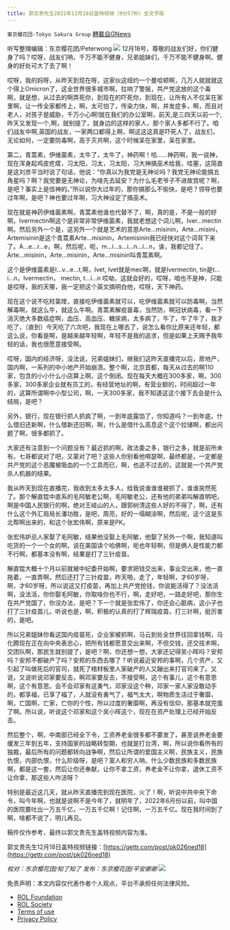 ```yaml
---
title: 郭文贵先生2021年12月18日盖特视频（9分57秒）全文字版
---
```

`東京櫻花団-Tokyo Sakura Group` [轉載自GNews](https://gnews.org/zh-hans/1770535/)

听写整理编辑：东京樱花团/Peterwong
![](https://assets.gnews.org/wp-content/uploads/2021/12/image-993.png)
12月18号，尊敬的战友们好，你们健身了吗？哎呀，战友们呐，千万不能不健身，兄弟姐妹们，千万不能不健身啊。健身的好处可大了去了啊！

哎呀，我的妈呀，从昨天到现在呀，这家伙这纽约一个曼哈顿啊，几万人就就就这个得上Omicron了，这全世界很多城市啊，拉响了警报，共产党这放的这个毒啊，就是想，从过去的啊弄死你，到现在的吓死你，到现在，让所有人不仅呆在家里啊，让一传全家都传上，啊，太可怕了，传染力快，啊，并发症多，啊，而且对老人，对孩子是威胁，千万小心啊!就在我们的办公室啊，前天,是三四天以前一个,昨天又发现一个,啊，就别提了，就身边的这样的家人，那个家人多都不行了。咱们战友中啊,英国的战友，一家两口都得上啊，啊这这这真是吓死人了，战友们，无论如何，一定要防毒啊，高于灭共啊，这个时候呆在家里，呆在家里。

第二，青蒿素，伊维菌素，太牛了，太牛了，神药啊！哈……神药啊，我一说神，现在浑身起鸡皮疙瘩，习太阳，习太，习太阳，习大神搞巫术给我，哇塞，这简直是这刘彦平当时说了句话，他说：“你真以为我党是无神论吗？我党无神论能搞五角星吗？啊？我党要是无神论，为啥先去延安？为什么毛老爷子不进故宫呢？啊，是吧？事实上是信神的。”所以说你大过年的，那你搞那么不愉快，是吧？领导也要过年啊，是吧？神也要过年啊，习大神设定了搞巫术。

现在就是神药伊维菌素啊，青蒿素他谁也代替不了，啊，真的是，不是一般的好啊，Ivermectin啊这个是非常非常伊维菌素，我就老想这个词儿啊，Iver…mectin啊。然后另外一个是，这另外一个就是艺术的意思Arte…misinin，Arte…misini，Artemisinin是这个青蒿素Arte…misinin，Artemisinin我已经快对这个词背下来了。A…e…r…e，啊，然后呢，呃，m…i…s…i…n…i…n，诶，我都记住了。Arte…misinin，Arte…misinin，Arte…misinin叫青蒿素啊。

这个是伊维菌素是I…v…e…t,啊，Ivet, Ivet就是mec啊，就是Ivermectin, tin是t…i…n，Ivermectin， mectin, t…i…n 哎呦，这就会好的，哎呀，咱也不是神，只能是哎呀，我的天哪，我一定把这个英文搞明白他，哎呀，天下神药。

现在这个说不吃羟氯喹，直接吃伊维菌素就可以，吃伊维菌素就可以防毒啊，当然解毒啊，就这么牛，就这么牛啊。青蒿素解疫苗毒，当然防，啊冠状病毒，看一下消灭绝大多数癌症啊，血压、高血压、糖尿病，太多病了，牛了，牛了牛了，我才吃了，（直到）今天吃了六次吧，我现在上哪去了，说怎么看你比原来还年轻，都这么说，你看是啊，是越来越年轻啊，年轻不是我的追求，但是如果上天赐予我年轻的话，我也很愿意接受啊。

哎呀，国内的经济呀，没法说，兄弟姐妹们，继我们这昨天直播完以后，房地产，国内啊，一系列的中小地产开始崩溃。整个啊，北京首都，每天从过去的啊110家，包含的小小什么小店算上啊，这个倒闭。现在每天大概在300多家，啊，300多家，300多家企业就有员工的，有经营地址的啊，有营业额的，时间超过一年的，这算所谓啊中小型公司，啊，一天300多家，我不知道这这个接下去会是什么结局，是吧？

另外，银行，现在银行抓人抓疯了啊，一到年底露馅了，你知道吗？一到年底，什么借旧还新啊，什么借新还旧啊，啊，什么是借什么高息这个这个拉储啊，都出问题了啊，很多都抓了。

大家还有注意到一个问题没有？最近抓的啊，政法委之多，银行之多，就是前所未有。七哥都说对了吧，又蒙对了吧？这些人你别看他嘚瑟啊，最终都是，一定都是共产党的这个恶魔被吸血的一个工具而已，啊，也逃不过去的，这就是一个共产党杀人机器的结果。

我从昨天到现在直播完，我收到太多太多人，给我说谁谁谁被抓了，谁谁突然死了。那个解直锟中直系的毛阿敏老公啊，毛阿敏老公，还有他的弟弟叫解直明吧，啊是中国人民银行的啊，绝对王岐山的人，跟郭树清这些人好的不得了，啊，还有什么这个外汇局局长潘功胜，是吧，周亮，好的一塌糊涂啊，然后呢，这个这是东北帮啊出来的，和这个张宏伟啊，原来是PK。

张宏伟妒忌人家娶了毛阿敏，结果他没娶上毛阿敏，他娶了另外一个啊，我知道叫吃货的一个一个女的啊，说在美国读个哈佛啊，呃也年轻啊，但是俩人是性能力都不行啊，都基本没有啊，结果是打了三针疫苗。

解直锟大概十个月以前就被中纪委开始啊，要求把钱交出来，事业交出来，他一直拖着，一直弄啊，然后还打了三针疫苗，昨天啪，走了，年轻啊，才60岁呀，啊，才60岁呀，所以说这又打疫苗，再加上共产党抢钱，你说能活得了？没法活啊，没法活，你你娶毛阿敏，你取啥你也不行，啊，走好吧，一路走好吧，那你生在共产党国了，你没办法，是吧？下一个就是张宏伟了，你还会心脏病，这小子也打了三针疫苗儿，听说也是，啊，积极的认真的打了辉瑞疫苗，打三针啊，挺厉害的，是吧。

所以兄弟姐妹你看这国内疫苗死，企业家被抓啊，马云到处全世界往回拿钱啊，马化腾现在正在向中央表忠心，把所有钱都愿意交出来啊，不但交钱，还交技术啊，交团队啊，那民生就别提了，是吧？啊，你还想一想，大家还记得吴小晖吗？安邦吗？安邦不都破产了吗？安邦的东西去哪了？听说最近安邦的事啊，几个资产，又引起了叫做死后的官司，就死了棺材板里人家破产的人又蹦出来打官司来了。又说，又说听说邓家要反击，啊邓家要反击，不接受啊，这个有事儿，这个有意思啊，这个有意思。会不会邓家有这勇气，邓家没这个种，邓家一家人家没敢动手的，都享福，已享了福了，人就没有勇气了，福气太大，啊物质生活过于奢靡，啊，亡国啊，亡家，亡你的个性，所以过度的奢靡啊，再没有信仰，那基本就完蛋了啊。所以说，听说这个邓家和这个吴小晖这个，现在在资产处理上已经开始反击。

然后整个，啊，中南部已经全下令，工资养老金很多都不要发了，甚至说养老金要缓发三年到五年，支持国家的战略转型期，也就是打台湾，啊，所以说你看所有的独裁，最后所有的问题都转向战争啊，然后让所谓的爱国主义啊，民族主义，民族仇恨，内部仇恨，什么阶级呀，是吧？富人和穷人呐，什么少数民族和多数民族啊，都是这一套，然后让你还奉献，让你不拿工资，养老金不让你拿，退休工资不让你拿，那这些人咋活呀？

特别是最近这几天，就从昨天直播完到现在医院，火了！啊，听说中共中央下命令，叫今年啊，也就是说啊不是今年了，就明年了，2022年6月份以前，叫中国的医院要吐出一万五千亿，一万五千亿啊！记住啊，一万五千亿。现在我时间到了啊，啥都不说了，明儿再见。

稿件仅作参考，最终以郭文贵先生盖特视频内容为准。

郭文贵先生12月18日盖特视频链接：[https://gettr.com/post/pk026ned18](https://gettr.com/post/pk026ned18)

*校对：东京樱花团/知了知了
发布：东京樱花团/平安卿卿*
![](https://assets.gnews.org/wp-content/uploads/2021/12/%E6%9C%80%E6%96%B0%E7%89%88%E6%A8%B1%E8%8A%B1%E7%BD%91%E5%9D%80.jpg)
 

免责声明：本文内容仅代表作者个人观点，平台不承担任何法律风险。

- [ROL Foundation](https://rolfoundation.org/)
- [ROL Society](https://rolsociety.org/)
- [Terms of use](https://gnews.org/terms-of-use-3/)
- [Privacy Policy](https://gnews.org/privacy-policy/)
